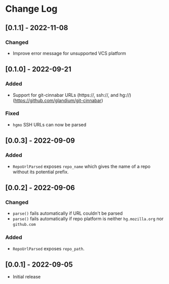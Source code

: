 # Change Log

## [0.1.1] - 2022-11-08

### Changed
- Improve error message for unsupported VCS platform

## [0.1.0] - 2022-09-21

### Added
- Support for git-cinnabar URLs (https://, ssh://, and hg://) (https://github.com/glandium/git-cinnabar)

### Fixed
- `hgmo` SSH URLs can now be parsed


## [0.0.3] - 2022-09-09

### Added

- `RepoUrlParsed` exposes `repo_name` which gives the name of a repo without its potential prefix.


## [0.0.2] - 2022-09-06

### Changed

- `parse()` fails automatically if URL couldn't be parsed
- `parse()` fails automatically if repo platform is neither `hg.mozilla.org` nor `github.com`


### Added

- `RepoUrlParsed` exposes `repo_path`.


## [0.0.1] - 2022-09-05

- Initial release
